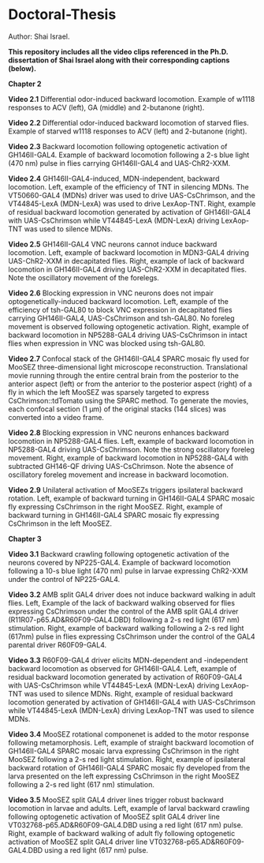# Doctoral-Thesis
Author: Shai Israel.

**This repository includes all the video clips referenced in the Ph.D. dissertation of Shai Israel along with their corresponding captions (below).**


**Chapter 2**

**Video 2.1** Differential odor-induced backward locomotion. Example of w1118 responses to ACV (left), GA (middle) and 2-butanone (right).

**Video 2.2** Differential odor-induced backward locomotion of starved flies. Example of starved w1118 responses to ACV (left) and 2-butanone (right).

**Video 2.3** Backward locomotion following optogenetic activation of GH146II-GAL4. Example of backward locomotion following a 2-s blue light (470 nm) pulse in flies carrying GH146II-GAL4 and UAS-ChR2-XXM.

**Video 2.4** GH146II-GAL4-induced, MDN-independent, backward locomotion.  Left, example of the efficiency of TNT in silencing MDNs. The VT50660-GAL4 (MDNs) driver was used to drive UAS-CsChrimson, and the VT44845-LexA (MDN-LexA) was used to drive LexAop-TNT. Right, example of residual backward locomotion generated by activation of GH146II-GAL4 with UAS-CsChrimson while VT44845-LexA (MDN-LexA) driving LexAop-TNT was used to silence MDNs. 

**Video 2.5** GH146II-GAL4 VNC neurons cannot induce backward locomotion. Left, example of backward locomotion in MDN3-GAL4 driving UAS-ChR2-XXM in decapitated flies. Right, example of lack of backward locomotion in GH146II-GAL4 driving UAS-ChR2-XXM in decapitated flies. Note the oscillatory movement of the forelegs.

**Video 2.6** Blocking expression in VNC neurons does not impair optogenetically-induced backward locomotion. Left, example of the efficiency of tsh-GAL80 to block VNC expression in decapitated flies carrying GH146II-GAL4, UAS-CsChrimson and tsh-GAL80. No foreleg movement is observed following optogenetic activation. Right, example of backward locomotion in NP5288-GAL4 driving UAS-CsChrimson in intact flies when expression in VNC was blocked using tsh-GAL80.

**Video 2.7** Confocal stack of the GH146II-GAL4 SPARC mosaic fly used for MooSEZ three-dimensional light microscope reconstruction. Translational movie running through the entire central brain from the posterior to the anterior aspect (left) or from the anterior to the posterior aspect (right) of a fly in which the left MooSEZ was sparsely targeted to express CsChrimson::tdTomato using the SPARC method. To generate the movies, each confocal section (1 μm) of the original stacks (144 slices) was converted into a video frame.

**Video 2.8** Blocking expression in VNC neurons enhances backward locomotion in NP5288-GAL4 flies. Left, example of backward locomotion in NP5288-GAL4 driving UAS-CsChrimson. Note the strong oscillatory foreleg movement. Right, example of backward locomotion in NP5288-GAL4 with subtracted GH146-QF driving UAS-CsChrimson. Note the absence of oscillatory foreleg movement and increase in backward locomotion.

**Video 2.9** Unilateral activation of MooSEZs triggers ipsilateral backward rotation. Left, example of backward turning in GH146II-GAL4 SPARC mosaic fly expressing CsChrimson in the right MooSEZ. Right, example of backward turning in GH146II-GAL4 SPARC mosaic fly expressing CsChrimson in the left MooSEZ.


**Chapter 3**

**Video 3.1** Backward crawling following optogenetic activation of the neurons covered by NP225-GAL4. Example of backward locomotion following a 10-s blue light (470 nm) pulse in larvae expressing ChR2-XXM under the control of NP225-GAL4.

**Video 3.2** AMB split GAL4 driver does not induce backward walking in adult flies. Left, Example of the lack of backward walking observed for flies expressing CsChrimson under the control of the AMB split GAL4 driver (R11R07-p65.AD&R60F09-GAL4.DBD) following a 2-s red light (617 nm) stimulation. Right, example of backward walking following a 2-s red light (617nm) pulse in flies expressing CsChrimson under the control of the GAL4 parental driver R60F09-GAL4.  

**Video 3.3** R60F09-GAL4 driver elicits MDN-dependent and -independent backward locomotion as observed for GH146II-GAL4. Left, example of residual backward locomotion generated by activation of R60F09-GAL4 with UAS-CsChrimson while VT44845-LexA (MDN-LexA) driving LexAop-TNT was used to silence MDNs. Right, example of residual backward locomotion generated by activation of GH146II-GAL4 with UAS-CsChrimson while VT44845-LexA (MDN-LexA) driving LexAop-TNT was used to silence MDNs. 

**Video 3.4** MooSEZ rotational componenet is added to the motor response following metamorphosis. Left, example of straight backward locomotion of GH146II-GAL4 SPARC mosaic larva expressing CsChrimson in the right MooSEZ following a 2-s red light stimulation. Right, example of ipsilateral backward rotation of GH146II-GAL4 SPARC mosaic fly developed from the larva presented on the left expressing CsChrimson in the right MooSEZ following a 2-s red light (617 nm) stimulation.

**Video 3.5** MooSEZ split GAL4 driver lines trigger robust backward locomotion in larvae and adults. Left, example of larval backward crawling following optogenetic activation of MooSEZ split GAL4 driver line VT032768-p65.AD&R60F09-GAL4.DBD using a red light (617 nm) pulse. Right, example of backward walking of adult fly following optogenetic activation of MooSEZ split GAL4 driver line VT032768-p65.AD&R60F09-GAL4.DBD using a red light (617 nm) pulse. 





